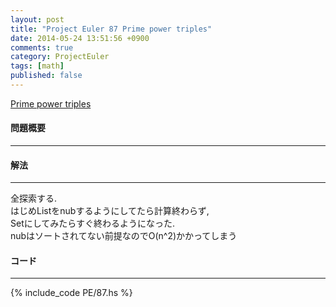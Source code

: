 ```yaml
---
layout: post
title: "Project Euler 87 Prime power triples"
date: 2014-05-24 13:51:56 +0900
comments: true
category: ProjectEuler
tags: [math]
published: false
---
```


[Prime power triples](http://projecteuler.net/problem=87)

#### 問題概要

****

#### 解法

****

全探索する.  
はじめListをnubするようにしてたら計算終わらず,  
Setにしてみたらすぐ終わるようになった.  
nubはソートされてない前提なのでO(n^2)かかってしまう

#### コード

****

{% include_code PE/87.hs %}
